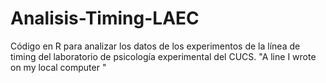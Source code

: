 # Analisis-Timing-LAEC
Código en R para analizar los datos de los experimentos de la línea de timing del laboratorio de psicología experimental del CUCS.
"A line I wrote on my local computer  " 

